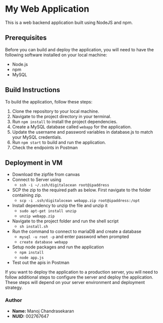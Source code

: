 # My Web Application
This is a web backend application built using NodeJS and npm.

## Prerequisites
Before you can build and deploy the application, you will need to have the following software installed on your local machine:

 - Node.js
 - npm
 - MySQL

## Build Instructions
To build the application, follow these steps:

1. Clone the repository to your local machine.
2. Navigate to the project directory in your terminal.
3. Run `npm install` to install the project dependencies.
4. Create a MySQL database called `webapp` for the application.
5. Update the username and password variables in database.js to match your MySQL credentials.
6. Run `npm start` to build and run the application.
7. Check the endpoints in Postman

## Deployment in VM
 - Download the zipfile from canvas
 - Connect to Server using 
    - `ssh -i ~/.ssh/digitalocean root@ipaddress`
 - SCP the zip to the required path as below. First navigate to the folder containing zip.
    - `scp -i .ssh/digitalocean webapp.zip root@ipaddress:/opt`
 - Install dependency to unzip the file and unzip it
    - `sudo apt-get install unzip`
    - `unzip webapp.zip`
 - Navigate to the project folder and run the shell script
    - `sh install.sh`
 - Run the command to connect to mariaDB and create a database
    - `mysql -u root -p` and enter password when prompted
    - `create database webapp`
 - Setup node packages and run the application
    - `npm install`
    - `node app.js`
 - Test out the apis in Postman


If you want to deploy the application to a production server, you will need to follow additional steps to configure the server and deploy the application. These steps will depend on your server environment and deployment strategy.

### Author
 - **Name:** Manoj Chandrasekaran
 - **NUID:** 002767647